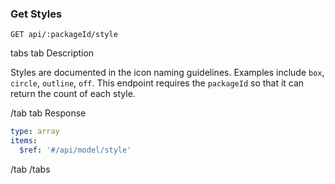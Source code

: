 ### Get Styles

```
GET api/:packageId/style
```

tabs
tab Description

Styles are documented in the icon naming guidelines. Examples include `box`, `circle`, `outline`, `off`. This endpoint requires the `packageId` so that it can return the count of each style.

/tab
tab Response

```yaml
type: array
items:
  $ref: '#/api/model/style'
```

/tab
/tabs